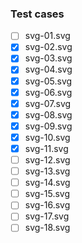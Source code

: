 ### Test cases

- [ ] svg-01.svg
- [x] svg-02.svg
- [x] svg-03.svg
- [x] svg-04.svg
- [x] svg-05.svg
- [x] svg-06.svg
- [x] svg-07.svg
- [x] svg-08.svg
- [x] svg-09.svg
- [x] svg-10.svg
- [x] svg-11.svg
- [ ] svg-12.svg
- [ ] svg-13.svg
- [ ] svg-14.svg
- [ ] svg-15.svg
- [ ] svg-16.svg
- [ ] svg-17.svg
- [ ] svg-18.svg
